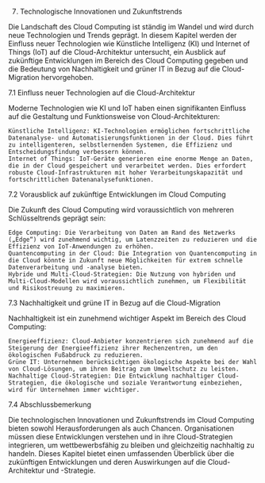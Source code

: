 7. Technologische Innovationen und Zukunftstrends

Die Landschaft des Cloud Computing ist ständig im Wandel und wird durch neue Technologien und Trends geprägt. In diesem Kapitel werden der Einfluss neuer Technologien wie Künstliche Intelligenz (KI) und Internet of Things (IoT) auf die Cloud-Architektur untersucht, ein Ausblick auf zukünftige Entwicklungen im Bereich des Cloud Computing gegeben und die Bedeutung von Nachhaltigkeit und grüner IT in Bezug auf die Cloud-Migration hervorgehoben.

7.1 Einfluss neuer Technologien auf die Cloud-Architektur

Moderne Technologien wie KI und IoT haben einen signifikanten Einfluss auf die Gestaltung und Funktionsweise von Cloud-Architekturen:

    Künstliche Intelligenz: KI-Technologien ermöglichen fortschrittliche Datenanalyse- und Automatisierungsfunktionen in der Cloud. Dies führt zu intelligenteren, selbstlernenden Systemen, die Effizienz und Entscheidungsfindung verbessern können.
    Internet of Things: IoT-Geräte generieren eine enorme Menge an Daten, die in der Cloud gespeichert und verarbeitet werden. Dies erfordert robuste Cloud-Infrastrukturen mit hoher Verarbeitungskapazität und fortschrittlichen Datenanalysefunktionen.

7.2 Vorausblick auf zukünftige Entwicklungen im Cloud Computing

Die Zukunft des Cloud Computing wird voraussichtlich von mehreren Schlüsseltrends geprägt sein:

    Edge Computing: Die Verarbeitung von Daten am Rand des Netzwerks („Edge“) wird zunehmend wichtig, um Latenzzeiten zu reduzieren und die Effizienz von IoT-Anwendungen zu erhöhen.
    Quantencomputing in der Cloud: Die Integration von Quantencomputing in die Cloud könnte in Zukunft neue Möglichkeiten für extrem schnelle Datenverarbeitung und -analyse bieten.
    Hybride und Multi-Cloud-Strategien: Die Nutzung von hybriden und Multi-Cloud-Modellen wird voraussichtlich zunehmen, um Flexibilität und Risikostreuung zu maximieren.

7.3 Nachhaltigkeit und grüne IT in Bezug auf die Cloud-Migration

Nachhaltigkeit ist ein zunehmend wichtiger Aspekt im Bereich des Cloud Computing:

    Energieeffizienz: Cloud-Anbieter konzentrieren sich zunehmend auf die Steigerung der Energieeffizienz ihrer Rechenzentren, um den ökologischen Fußabdruck zu reduzieren.
    Grüne IT: Unternehmen berücksichtigen ökologische Aspekte bei der Wahl von Cloud-Lösungen, um ihren Beitrag zum Umweltschutz zu leisten.
    Nachhaltige Cloud-Strategien: Die Entwicklung nachhaltiger Cloud-Strategien, die ökologische und soziale Verantwortung einbeziehen, wird für Unternehmen immer wichtiger.

7.4 Abschlussbemerkung

Die technologischen Innovationen und Zukunftstrends im Cloud Computing bieten sowohl Herausforderungen als auch Chancen. Organisationen müssen diese Entwicklungen verstehen und in ihre Cloud-Strategien integrieren, um wettbewerbsfähig zu bleiben und gleichzeitig nachhaltig zu handeln. Dieses Kapitel bietet einen umfassenden Überblick über die zukünftigen Entwicklungen und deren Auswirkungen auf die Cloud-Architektur und -Strategie.